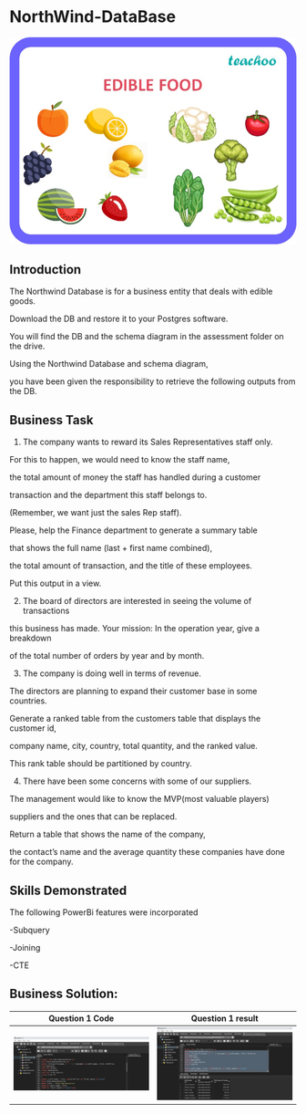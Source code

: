 # NorthWind-DataBase

![](edible-food---teachoo.jpg)

## Introduction

The Northwind Database is for a business entity that deals with edible goods. 

Download the DB and restore it to your Postgres software. 

You will find the DB and the schema diagram in the assessment folder on the drive. 

Using the Northwind Database and schema diagram, 

you have been given the responsibility to retrieve the following outputs from the DB.


## Business Task

1.	The company wants to reward its Sales Representatives staff only.

For this to happen, we would need to know the staff name,

the total amount of money the staff has handled during a customer

transaction and the department this staff belongs to.

(Remember, we want just the sales Rep staff).

Please, help the Finance department to generate a summary table

that shows the full name (last + first name combined),

the total amount of transaction, and the title of these employees.

Put this output in a view. 

2.	The board of directors are interested in seeing the volume of transactions

this business has made. Your mission: In the operation year, give a breakdown

of the total number of orders by year and by month.

3. The company is doing well in terms of revenue.

The directors are planning to expand their customer base in some countries.

Generate a ranked table from the customers table that displays the customer id,

company name, city, country, total quantity, and the ranked value.

This rank table should be partitioned by country.

4.	There have been some concerns with some of our suppliers.

The management would like to know the MVP(most valuable players)

suppliers and the ones that can be replaced.

Return a table that shows the name of the company,

the contact’s name and the average quantity these companies have done for the company.




## Skills Demonstrated

The following PowerBi features were incorporated

-Subquery

-Joining

-CTE


## Business Solution:

Question 1 Code                                 |         Question 1 result
:----------------------------------------------:|:-----------------------------:
![](Qst1code_image.png)                         |  ![](Qst1res_image.png)        







